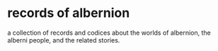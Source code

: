 # records of albernion
a collection of records and codices about the worlds of albernion, the alberni people, and the related stories.
